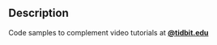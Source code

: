 ## Description
Code samples to complement video tutorials at [**@tidbit.edu**](https://www.tiktok.com/@tidbit.edu)